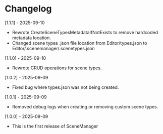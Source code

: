 # Changelog

[1.1.1] - 2025-09-10
- Rewrote CreateSceneTypesMetadataIfNotExists to remove hardcoded metadata location.
- Changed scene types .json file location from Editor/types.json to Editor/.scenemanager/.scenetypes.json

[1.1.0] - 2025-09-10
- Rewrote CRUD operations for scene types.

[1.0.2] - 2025-09-09
- Fixed bug where types.json was not being created.

[1.0.1] - 2025-09-09
- Removed debug logs when creating or removing custom scene types.

[1.0.0] - 2025-09-09
- This is the first release of SceneManager